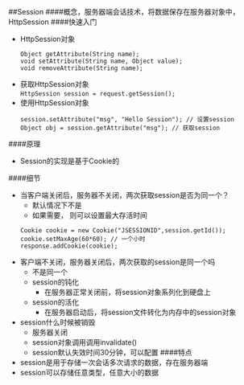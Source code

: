 ##Session
####概念，服务器端会话技术，将数据保存在服务器对象中，HttpSession
####快速入门
* HttpSession对象
    ```
    Object getAttribute(String name);
    void setAttribute(String name, Object value);
    void removeAttribute(String name);
    ```
* 获取HttpSession对象  
    `HttpSession session = request.getSession();`
* 使用HttpSession对象  
    ```
    session.setAttribute("msg", "Hello Session"); // 设置session
    Object obj = session.getAttribute("msg"); // 获取session
    ```
####原理
* Session的实现是基于Cookie的

####细节
* 当客户端关闭后，服务器不关闭，两次获取session是否为同一个？
    - 默认情况下不是
    - 如果需要， 则可以设置最大存活时间
    ```
    Cookie cookie = new Cookie("JSESSIONID",session.getId());
    cookie.setMaxAge(60*60); // 一个小时
    response.addCookie(cookie);
    ```
* 客户端不关闭，服务器关闭后，两次获取的session是同一个吗
    - 不是同一个
    - session的钝化
        - 在服务器正常关闭前，将session对象系列化到硬盘上
    - session的活化
        - 在服务器启动后，将session文件转化为内存中的session对象
* session什么时候被销毁
    - 服务器关闭 
    - session对象调用调用invalidate()
    - session默认失效时间30分钟，可以配置
####特点
* session是用于存储一次会话多次请求的数据，存在服务器端
* session可以存储任意类型，任意大小的数据